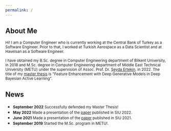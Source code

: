 ```yaml
---
permalink: /
---
```

## About Me
<small>Hi! I am a Computer Engineer who is currently working at the Central Bank of Turkey as a Software Engineer. Prior to that, I worked at Turkish Aerospace as a Data Scientist and at Havelsan as a Software Engineer.</small>

<small>I have obtained my B.Sc. degree in Computer Engineering department of Bilkent University, in 2018 and M.Sc. degree in Computer Engineering department of Middle East Technical University (METU) under the supervision of Assoc. Prof. Dr. [Şeyda Ertekin](https://avesis.metu.edu.tr/sertekin), in 2022. The title of my [master thesis](https://open.metu.edu.tr/bitstream/handle/11511/99446/index.pdf) is "Feature Enhancement with Deep Generative Models in Deep Bayesian Active Learning".</small>

## News

* <small>**September 2022** Successfully defended my Master Thesis!</small>
* <small>**May 2022** Made a presentation of the [paper](https://ieeexplore.ieee.org/abstract/document/9864798/) published in SIU 2022.</small>
* <small>**June 2021** Made a presentation of the [paper](https://ieeexplore.ieee.org/abstract/document/9477979) published in SIU 2021.</small>
* <small>**September 2019** Started the M.Sc. program in METU!.</small>
